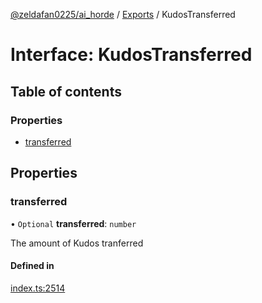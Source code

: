 [@zeldafan0225/ai_horde](../README.md) / [Exports](../modules.md) / KudosTransferred

# Interface: KudosTransferred

## Table of contents

### Properties

- [transferred](KudosTransferred.md#transferred)

## Properties

### transferred

• `Optional` **transferred**: `number`

The amount of Kudos tranferred

#### Defined in

[index.ts:2514](https://github.com/ZeldaFan0225/ai_horde/blob/bd3c116/index.ts#L2514)
